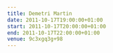 ```yaml
---
title: Demetri Martin
date: 2011-10-17T19:00:00+01:00
start: 2011-10-17T20:00:00+01:00
end: 2011-10-17T22:00:00+01:00
venue: 9c3xgq3g+98
---
```

